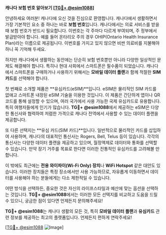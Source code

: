 **캐나다 보험 번호 알아보기 [[TG💪+ @esim1088](https://t.me/s/esim1088)]**

안녕하세요 여러분! 캐나다에 오신 것을 진심으로 환영합니다. 캐나다에서 생활하면서 가장 기본적인 요소 중 하나는 바로 **보험 번호**입니다. 캐나다에서는 의료 서비스를 받을 때 보험 번호가 반드시 필요합니다. 이번호는 각 주마다 다르게 부여되며, 주 정부에서 발급받아야 합니다. 예를 들어 온타리오 주의 경우 OHIP(Ontario Health Insurance Plan)라는 이름으로 제공됩니다. 이번호를 가지고 있지 않으면 비싼 의료비를 지불해야 하니 꼭 기억해 두세요.

하지만 캐나다에서 생활하는 동안에는 단순히 보험 번호뿐만 아니라 다양한 일상적인 문제도 해결해야 합니다. 특히나 현대 사회에서 스마트폰은 필수품이 되었습니다. 캐나다에서 스마트폰을 구매하거나 사용하기 위해서는 **모바일 데이터 플랜**과 함께 적절한 **SIM 카드**를 선택해야 합니다.

첫 번째로 소개할 제품은 **유심카드(eSIM)**입니다. eSIM은 물리적인 SIM 카드를 없애고 스마트폰 내장된 eSIM 기술을 이용한 것입니다. 이 제품은 간단하게 앱이나 QR 코드를 통해 설정할 수 있으며, 여러 국가에서 사용 가능한 국제 유심카드로 유용합니다. 특히 여행자들에게 인기가 많습니다. **TG💪+ @esim1088**에서 제공하는 eSIM은 다양한 통신사와 협력하여 저렴한 가격으로 캐나다 전역에서 사용할 수 있는 데이터 플랜을 제공합니다.

또 다른 선택지는 **유심 카드(SIM 카드)**입니다. 일반적으로 물리적인 카드를 삽입하여 사용하며, 캐나다의 대표적인 통신사는 Rogers, Bell, Telus 등이 있습니다. 각각의 통신사는 다양한 데이터 플랜을 제공하고 있으며, 월정액제로 데이터와 통화를 선택할 수 있습니다. 만약 장기 거주를 목표로 한다면 이러한 전통적인 유심카드를 고려해볼 만합니다.

이 밖에도 최근에는 **전용 와이파이(Wi-Fi Only) 장치**나 **WiFi Hotspot** 같은 대안도 있습니다. 이러한 장치들은 특정 장소에서만 사용 가능하므로, 자유롭게 이동하면서 데이터를 사용해야 하는 분들에게는 다소 제한적일 수 있습니다.

어떤 방식을 선택하든, 중요한 것은 자신의 라이프스타일과 예산에 맞는 옵션을 선택하는 것입니다. **TG💪+ @esim1088**에서는 이러한 모든 선택지를 비교하고 도움을 드릴 수 있으니, 궁금한 점이 있다면 언제든지 문의해주세요!

**TG💪+ @esim1088**는 캐나다 생활의 모든 것, 특히 **모바일 데이터 플랜**과 **유심카드** 관련 정보를 제공하는 최고의 플랫폼입니다. 언제든지 편하게 연락주세요! 

[[TG💪+ @esim1088](https://t.me/s/esim1088) ![Image](https://i.postimg.cc/Y0z9fWf4/image.png)]